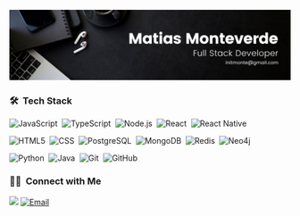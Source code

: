 ![Matias Monteverde Banne](https://raw.githubusercontent.com/initMonte/initMonte/main/assets/Banner-Matias-Monteverde.png)

### 🛠 &nbsp;Tech Stack

  ![JavaScript](https://img.shields.io/badge/-JavaScript-333333?style=flat&logo=javascript)&nbsp;
  ![TypeScript](https://img.shields.io/badge/-TypeScript-333333?style=flat&logo=typescript)&nbsp;
  ![Node.js](https://img.shields.io/badge/-Node.js-333333?style=flat&logo=node.js)&nbsp;
  ![React](https://img.shields.io/badge/-React-333333?style=flat&logo=react)&nbsp;
  ![React Native](https://img.shields.io/badge/-React%20Native-333333?style=flat&logo=react)&nbsp;
  
  ![HTML5](https://img.shields.io/badge/-HTML5-333333?style=flat&logo=HTML5)&nbsp;
  ![CSS](https://img.shields.io/badge/-CSS-333333?style=flat&logo=CSS3&logoColor=1572B6)&nbsp;
  ![PostgreSQL](https://img.shields.io/badge/-PostgreSQL-333333?style=flat&logo=postgresql)&nbsp;
  ![MongoDB](https://img.shields.io/badge/-MongoDB-333333?style=flat&logo=mongodb)&nbsp;
  ![Redis](https://img.shields.io/badge/-Redis-333333?style=flat&logo=redis)&nbsp;
  ![Neo4j](https://img.shields.io/badge/-Neo4j-333333?style=flat&logo=neo4j)&nbsp;
  
  ![Python](https://img.shields.io/badge/-Python-333333?style=flat&logo=python)&nbsp;
  ![Java](https://img.shields.io/badge/-Java-333333?style=flat&logo=Java&logoColor=007396)&nbsp;
  ![Git](https://img.shields.io/badge/-Git-333333?style=flat&logo=git)&nbsp;
  ![GitHub](https://img.shields.io/badge/-GitHub-333333?style=flat&logo=github)&nbsp;

### 🤝🏻 &nbsp;Connect with Me

<a href="https://www.linkedin.com/in/matias-monteverde/"><img src="https://img.shields.io/badge/-Matias%20Monteverde-0077B5?style=flat&logo=Linkedin&logoColor=white"/></a>
<a href="mailto:initmonte@gmail.com"><img alt="Email" src="https://img.shields.io/badge/-initmonte@gmail.com-D14836?style=flat&logo=Gmail&logoColor=white"></a>
